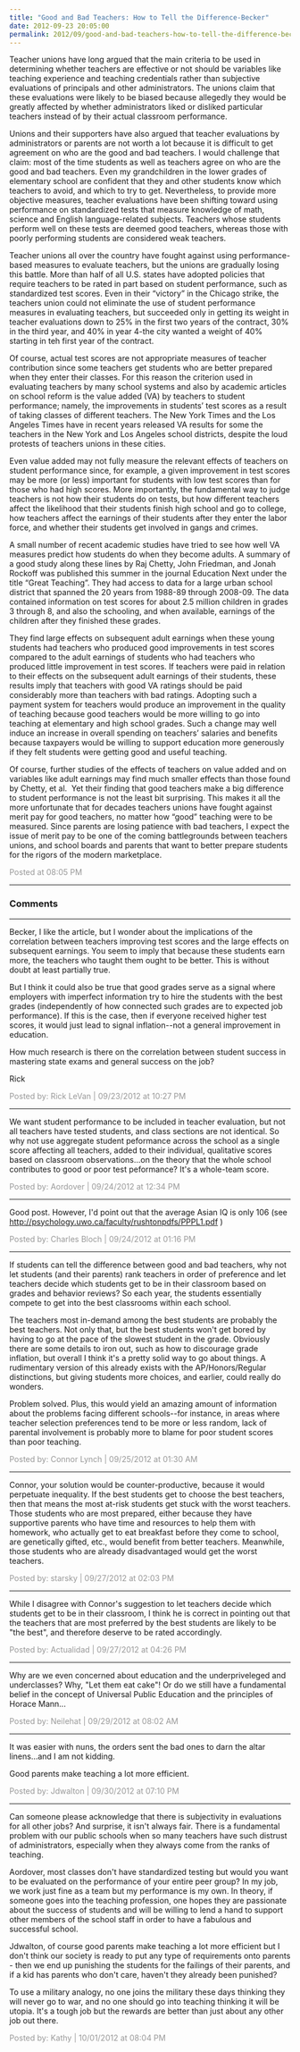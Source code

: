 ```yaml
---
title: "Good and Bad Teachers: How to Tell the Difference-Becker"
date: 2012-09-23 20:05:00
permalink: 2012/09/good-and-bad-teachers-how-to-tell-the-difference-becker.html
---
```

Teacher unions have long argued that the main criteria to be
used in determining whether teachers are effective or not should be variables
like teaching experience and teaching credentials rather than subjective evaluations
of principals and other administrators. The unions claim that these evaluations
were likely to be biased because allegedly they would be greatly affected by
whether administrators liked or disliked particular teachers instead of by their
actual classroom performance.

Unions and their supporters have also argued that teacher
evaluations by administrators or parents are not worth a lot because it is difficult
to get agreement on who are the good and bad teachers. I would challenge that
claim: most of the time students as well as teachers agree on who are the good
and bad teachers. Even my grandchildren in the lower grades of elementary
school are confident that they and other students know which teachers to avoid, and which to try to get.
Nevertheless, to provide more objective measures, teacher evaluations have been
shifting toward using performance on standardized tests that measure knowledge
of math, science and English language-related subjects. Teachers whose students
perform well on these tests are deemed good teachers, whereas those with poorly
performing students are considered weak teachers.

Teacher unions all over the country have fought against
using performance-based measures to evaluate teachers, but the unions are
gradually losing this battle. More than half of all U.S. states have adopted
policies that require teachers to be rated in part based on student
performance, such as standardized test scores. Even in their “victory” in the
Chicago strike, the teachers union could not eliminate the use of student
performance measures in evaluating teachers, but succeeded only in getting its
weight in teacher evaluations down to 25% in the first two years of the
contract, 30% in the third year, and 40% in year 4-the city wanted a weight of
40% starting in teh first year of the contract.

Of course, actual test scores are not appropriate measures
of teacher contribution since some teachers get students who are better
prepared when they enter their classes. For this reason the criterion used in
evaluating teachers by many school systems and also by academic articles on
school reform is the value added (VA) by teachers to student performance;
namely, the improvements in students’ test scores as a result of taking classes
of different teachers. The New York Times and the Los Angeles Times have in
recent years released VA results for some the teachers in the New York and Los
Angeles school districts, despite the loud protests of teachers unions in these
cities.

Even value added may not fully measure the relevant effects
of teachers on student performance since, for example, a given improvement in
test scores may be more (or less) important for students with low test scores
than for those who had high scores. More importantly, the fundamental way to
judge teachers is not how their students do on tests, but how different teachers
affect the likelihood that their students finish high school and go to college,
how teachers affect the earnings of their students after they enter the labor
force, and whether their students get involved in gangs and crimes.

A small number of recent academic studies have tried to see
how well VA measures predict how students do when they become adults. A
summary of a good study along these lines by Raj Chetty, John Friedman, and
Jonah Rockoff was published this summer in the journal Education Next under the
title “Great Teaching”. They had access to data for a large urban school
district that spanned the 20 years from 1988-89 through 2008-09. The data
contained information on test scores for about 2.5 million children in grades 3
through 8, and also the schooling, and when available, earnings of
the children after they finished these grades.

They find large effects on subsequent adult earnings when these
young students had teachers who produced good improvements in test scores
compared to the adult earnings of students who had teachers who produced little
improvement in test scores. If teachers were paid in relation to their effects
on the subsequent adult earnings of their students, these results imply that
teachers with good VA ratings should be paid considerably more than teachers
with bad ratings. Adopting such a payment system for teachers would produce an
improvement in the quality of teaching because good teachers would be more
willing to go into teaching at elementary and high school grades. Such a change
may well induce an increase in overall spending on teachers’ salaries and
benefits because taxpayers would be willing to support education more
generously if they felt students were getting good and useful teaching.

Of course, further studies of the effects of teachers on
value added and on variables like adult earnings may find much smaller effects
than those found by Chetty, et al. 
Yet their finding that good teachers make a big difference to student
performance is not the least bit surprising. This makes it all the more
unfortunate that for decades teachers unions have fought against merit pay for
good teachers, no matter how “good” teaching were to be measured. Since parents
are losing patience with bad teachers, I expect the issue of merit pay to be
one of the coming battlegrounds between teachers unions, and school boards and
parents that want to better prepare students for the rigors of the modern
marketplace.

<span style="color:#999">Posted at 08:05 PM</span>

<!-- more -->

---

### Comments

---

Becker, I like the article, but I wonder about the implications of the correlation between teachers improving test scores and the large effects on subsequent earnings. You seem to imply that because these students earn more, the teachers who taught them ought to be better. This is without doubt at least partially true. 

But I think it could also be true that good grades serve as a signal where employers with imperfect information try to hire the students with the best grades (independently of how connected such grades are to expected job performance). If this is the case, then if everyone received higher test scores, it would just lead to signal inflation--not a general improvement in education. 

How much research is there on the correlation between student success in mastering state exams and general success on the job?

Rick

<span style="color:#999">Posted by: Rick LeVan | 09/23/2012 at 10:27 PM</span>

---

We want student performance to be included in teacher evaluation, but not all teachers have tested students, and class sections are not identical. So why not use aggregate student peformance across the school as a single score affecting all teachers, added to their individual, qualitative scores based on classroom observations...on the theory that the whole school contributes to good or poor test peformance? It's a whole-team score.

<span style="color:#999">Posted by: Aordover | 09/24/2012 at 12:34 PM</span>

---

Good post.  However, I'd point out that the average Asian IQ is only 106 (see http://psychology.uwo.ca/faculty/rushtonpdfs/PPPL1.pdf )

<span style="color:#999">Posted by: Charles Bloch | 09/24/2012 at 01:16 PM</span>

---

If students can tell the difference between good and bad teachers, why not let students (and their parents) rank teachers in order of preference and let teachers decide which students get to be in their classroom based on grades and behavior reviews? So each year, the students essentially compete to get into the best classrooms within each school.

The teachers most in-demand among the best students are probably the best teachers. Not only that, but the best students won't get bored by having to go at the pace of the slowest student in the grade. Obviously there are some details to iron out, such as how to discourage grade inflation, but overall I think it's a pretty solid way to go about things. A rudimentary version of this already exists with the AP/Honors/Regular distinctions, but giving students more choices, and earlier, could really do wonders.

Problem solved. Plus, this would yield an amazing amount of information about the problems facing different schools--for instance, in areas where teacher selection preferences tend to be more or less random, lack of parental involvement is probably more to blame for poor student scores than poor teaching.

<span style="color:#999">Posted by: Connor Lynch | 09/25/2012 at 01:30 AM</span>

---

Connor, your solution would be counter-productive, because it would perpetuate inequality.  If the best students get to choose the best teachers, then that means the most at-risk students get stuck with the worst teachers.  Those students who are most prepared, either because they have supportive parents who have time and resources to help them with homework, who actually get to eat breakfast before they come to school, are genetically gifted, etc., would benefit from better teachers.  Meanwhile, those students who are already disadvantaged would get the worst teachers.  

<span style="color:#999">Posted by: starsky | 09/27/2012 at 02:03 PM</span>

---

While I disagree with Connor's suggestion to let teachers decide which students get to be in their classroom, I think he is correct in pointing out that the teachers that are most preferred by the best students are likely to be "the best", and therefore deserve to be rated accordingly.

<span style="color:#999">Posted by: Actualidad | 09/27/2012 at 04:26 PM</span>

---

Why are we even concerned about education and the underpriveleged and underclasses? Why, "Let them eat cake"! Or do we still have a fundamental belief in the concept of Universal Public Education and the principles of Horace Mann...  

<span style="color:#999">Posted by: Neilehat | 09/29/2012 at 08:02 AM</span>

---

It was easier with nuns, the orders sent the bad ones to darn the altar linens...and I am not kidding.  

Good parents make teaching a lot more efficient.

<span style="color:#999">Posted by: Jdwalton | 09/30/2012 at 07:10 PM</span>

---

Can someone please acknowledge that there is subjectivity in evaluations for all other jobs?  And surprise, it isn't always fair. There is a fundamental problem with our public schools when so many teachers have such distrust of administrators, especially when they always come from the ranks of teaching.

Aordover, most classes don't have standardized testing but would you want to be evaluated on the performance of your entire peer group? In my job, we work just fine as a team but my performance is my own.  In theory, if someone goes into the teaching profession, one hopes they are passionate about the success of students and will be willing to lend a hand to support other members of the school staff in order to have a fabulous and successful school.

Jdwalton, of course good parents make teaching a lot more efficient but I don't think our society is ready to put any  type of requirements onto parents - then we end up punishing the students for the failings of their parents, and if a kid has parents who don't care, haven't they already been punished?

To use a military analogy, no one joins the military these days thinking they will never go to war, and no one should go into teaching thinking it will be utopia.  It's a tough job but the rewards are better than just about any other job out there.

<span style="color:#999">Posted by: Kathy | 10/01/2012 at 08:04 PM</span>